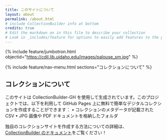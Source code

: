 ```yaml
---
title: このサイトについて
layout: about
permalink: /about.html
# include CollectionBuilder info at bottom
credits: true
# Edit the markdown on in this file to describe your collection
# Look in _includes/feature for options to easily add features to the page
---
```


{% include feature/jumbotron.html objectid="https://cdil.lib.uidaho.edu/images/palouse_sm.jpg" %}

{% include feature/nav-menu.html sections="コレクションについて" %}

## コレクションについて

このサイトは CollectionBuilder-GH を使用して生成されています。このプロジェクトでは、以下を利用して GitHub Pages 上に無料で簡単なデジタルコレクションを作成することができます：
• コレクションのメタデータが記載された CSV
• JPG 画像や PDF ドキュメントを格納したフォルダ

独自のコレクションサイトを作成する方法についての詳細は、[CollectionBuilder のドキュメント](<(https://collectionbuilder.github.io/cb-docs/)>)をご覧ください！
